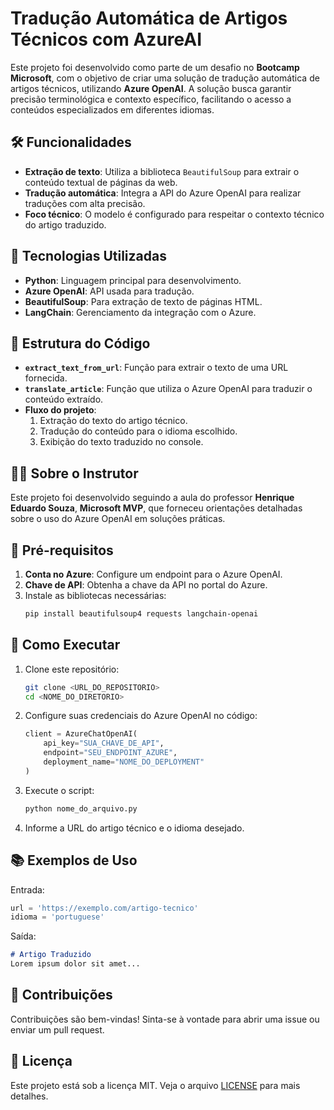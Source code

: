 


# Tradução Automática de Artigos Técnicos com AzureAI

Este projeto foi desenvolvido como parte de um desafio no **Bootcamp Microsoft**, com o objetivo de criar uma solução de tradução automática de artigos técnicos, utilizando **Azure OpenAI**. A solução busca garantir precisão terminológica e contexto específico, facilitando o acesso a conteúdos especializados em diferentes idiomas.

## 🛠 Funcionalidades

- **Extração de texto**: Utiliza a biblioteca `BeautifulSoup` para extrair o conteúdo textual de páginas da web.
- **Tradução automática**: Integra a API do Azure OpenAI para realizar traduções com alta precisão.
- **Foco técnico**: O modelo é configurado para respeitar o contexto técnico do artigo traduzido.

## 🚀 Tecnologias Utilizadas

- **Python**: Linguagem principal para desenvolvimento.
- **Azure OpenAI**: API usada para tradução.
- **BeautifulSoup**: Para extração de texto de páginas HTML.
- **LangChain**: Gerenciamento da integração com o Azure.

## 📂 Estrutura do Código

- **`extract_text_from_url`**: Função para extrair o texto de uma URL fornecida.
- **`translate_article`**: Função que utiliza o Azure OpenAI para traduzir o conteúdo extraído.
- **Fluxo do projeto**:
  1. Extração do texto do artigo técnico.
  2. Tradução do conteúdo para o idioma escolhido.
  3. Exibição do texto traduzido no console.

## 🧑‍🏫 Sobre o Instrutor

Este projeto foi desenvolvido seguindo a aula do professor **Henrique Eduardo Souza**, **Microsoft MVP**, que forneceu orientações detalhadas sobre o uso do Azure OpenAI em soluções práticas.

## 📜 Pré-requisitos

1. **Conta no Azure**: Configure um endpoint para o Azure OpenAI.
2. **Chave de API**: Obtenha a chave da API no portal do Azure.
3. Instale as bibliotecas necessárias:
   ```bash
   pip install beautifulsoup4 requests langchain-openai
   ```

## 📝 Como Executar

1. Clone este repositório:
   ```bash
   git clone <URL_DO_REPOSITORIO>
   cd <NOME_DO_DIRETORIO>
   ```
2. Configure suas credenciais do Azure OpenAI no código:
   ```python
   client = AzureChatOpenAI(
       api_key="SUA_CHAVE_DE_API",
       endpoint="SEU_ENDPOINT_AZURE",
       deployment_name="NOME_DO_DEPLOYMENT"
   )
   ```
3. Execute o script:
   ```bash
   python nome_do_arquivo.py
   ```
4. Informe a URL do artigo técnico e o idioma desejado.

## 📚 Exemplos de Uso

Entrada:
```python
url = 'https://exemplo.com/artigo-tecnico'
idioma = 'portuguese'
```

Saída:
```markdown
# Artigo Traduzido
Lorem ipsum dolor sit amet...
```

## 🌟 Contribuições

Contribuições são bem-vindas! Sinta-se à vontade para abrir uma issue ou enviar um pull request.

## 📄 Licença

Este projeto está sob a licença MIT. Veja o arquivo [LICENSE](LICENSE) para mais detalhes.

